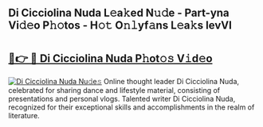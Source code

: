 ## Di Cicciolina Nuda L𝚎a𝚔ed N𝚞𝚍e - Part-yna Vi𝚍𝚎o P𝚑𝚘tos - H𝚘𝚝 O𝚗𝚕yf𝚊ns L𝚎a𝚔s levVI

# <h2><a href="http://kf07on.oniu.top/?m=Di+Cicciolina+Nuda">🔗👉 🔴 Di Cicciolina Nuda P𝚑ot𝚘𝚜 V𝚒d𝚎o</a></h2>

[![Di Cicciolina Nuda Nu𝚍e𝚜](https://i.imgur.com/0qMVB7G.gif)](http://kf07on.oniu.top/?m=Di+Cicciolina+Nuda)
Online thought leader Di Cicciolina Nuda, celebrated for sharing dance and lifestyle material, consisting of presentations and personal vlogs. Talented writer Di Cicciolina Nuda, recognized for their exceptional skills and accomplishments in the realm of literature.  
